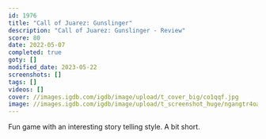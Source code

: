 ```yaml
---
id: 1976
title: "Call of Juarez: Gunslinger"
description: "Call of Juarez: Gunslinger - Review"
score: 80
date: 2022-05-07
completed: true
goty: []
modified_date: 2023-05-22
screenshots: []
tags: []
videos: []
cover: //images.igdb.com/igdb/image/upload/t_cover_big/co1qqf.jpg
image: //images.igdb.com/igdb/image/upload/t_screenshot_huge/ngangtr4oahqej0pcrke.jpg
---
```

Fun game with an interesting story telling style. A bit short.